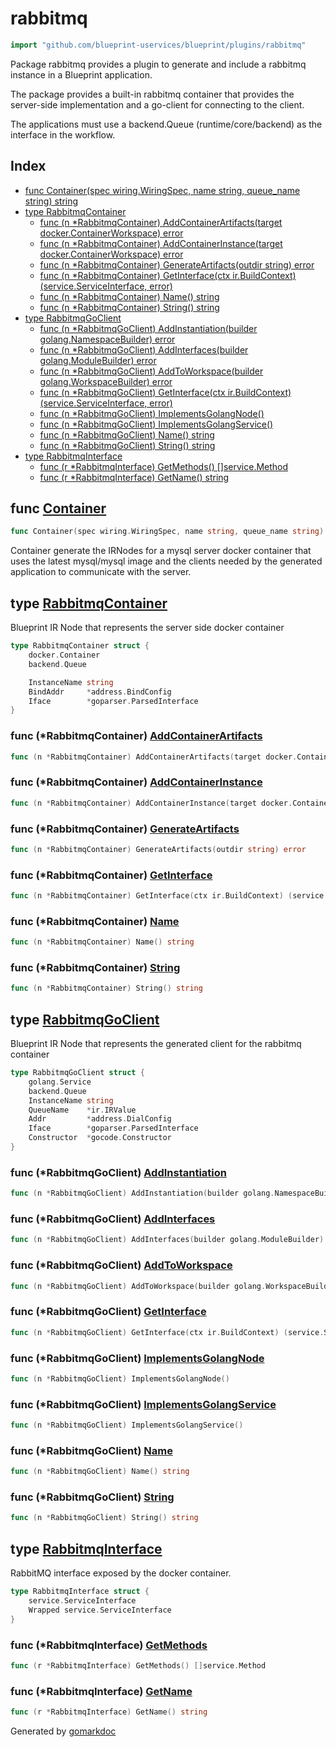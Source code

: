 <!-- Code generated by gomarkdoc. DO NOT EDIT -->

# rabbitmq

```go
import "github.com/blueprint-uservices/blueprint/plugins/rabbitmq"
```

Package rabbitmq provides a plugin to generate and include a rabbitmq instance in a Blueprint application.

The package provides a built\-in rabbitmq container that provides the server\-side implementation and a go\-client for connecting to the client.

The applications must use a backend.Queue \(runtime/core/backend\) as the interface in the workflow.

## Index

- [func Container\(spec wiring.WiringSpec, name string, queue\_name string\) string](<#Container>)
- [type RabbitmqContainer](<#RabbitmqContainer>)
  - [func \(n \*RabbitmqContainer\) AddContainerArtifacts\(target docker.ContainerWorkspace\) error](<#RabbitmqContainer.AddContainerArtifacts>)
  - [func \(n \*RabbitmqContainer\) AddContainerInstance\(target docker.ContainerWorkspace\) error](<#RabbitmqContainer.AddContainerInstance>)
  - [func \(n \*RabbitmqContainer\) GenerateArtifacts\(outdir string\) error](<#RabbitmqContainer.GenerateArtifacts>)
  - [func \(n \*RabbitmqContainer\) GetInterface\(ctx ir.BuildContext\) \(service.ServiceInterface, error\)](<#RabbitmqContainer.GetInterface>)
  - [func \(n \*RabbitmqContainer\) Name\(\) string](<#RabbitmqContainer.Name>)
  - [func \(n \*RabbitmqContainer\) String\(\) string](<#RabbitmqContainer.String>)
- [type RabbitmqGoClient](<#RabbitmqGoClient>)
  - [func \(n \*RabbitmqGoClient\) AddInstantiation\(builder golang.NamespaceBuilder\) error](<#RabbitmqGoClient.AddInstantiation>)
  - [func \(n \*RabbitmqGoClient\) AddInterfaces\(builder golang.ModuleBuilder\) error](<#RabbitmqGoClient.AddInterfaces>)
  - [func \(n \*RabbitmqGoClient\) AddToWorkspace\(builder golang.WorkspaceBuilder\) error](<#RabbitmqGoClient.AddToWorkspace>)
  - [func \(n \*RabbitmqGoClient\) GetInterface\(ctx ir.BuildContext\) \(service.ServiceInterface, error\)](<#RabbitmqGoClient.GetInterface>)
  - [func \(n \*RabbitmqGoClient\) ImplementsGolangNode\(\)](<#RabbitmqGoClient.ImplementsGolangNode>)
  - [func \(n \*RabbitmqGoClient\) ImplementsGolangService\(\)](<#RabbitmqGoClient.ImplementsGolangService>)
  - [func \(n \*RabbitmqGoClient\) Name\(\) string](<#RabbitmqGoClient.Name>)
  - [func \(n \*RabbitmqGoClient\) String\(\) string](<#RabbitmqGoClient.String>)
- [type RabbitmqInterface](<#RabbitmqInterface>)
  - [func \(r \*RabbitmqInterface\) GetMethods\(\) \[\]service.Method](<#RabbitmqInterface.GetMethods>)
  - [func \(r \*RabbitmqInterface\) GetName\(\) string](<#RabbitmqInterface.GetName>)


<a name="Container"></a>
## func [Container](<https://github.com/Blueprint-uServices/blueprint/blob/main/plugins/rabbitmq/wiring.go#L19>)

```go
func Container(spec wiring.WiringSpec, name string, queue_name string) string
```

Container generate the IRNodes for a mysql server docker container that uses the latest mysql/mysql image and the clients needed by the generated application to communicate with the server.

<a name="RabbitmqContainer"></a>
## type [RabbitmqContainer](<https://github.com/Blueprint-uServices/blueprint/blob/main/plugins/rabbitmq/ir_container.go#L14-L21>)

Blueprint IR Node that represents the server side docker container

```go
type RabbitmqContainer struct {
    docker.Container
    backend.Queue

    InstanceName string
    BindAddr     *address.BindConfig
    Iface        *goparser.ParsedInterface
}
```

<a name="RabbitmqContainer.AddContainerArtifacts"></a>
### func \(\*RabbitmqContainer\) [AddContainerArtifacts](<https://github.com/Blueprint-uServices/blueprint/blob/main/plugins/rabbitmq/ir_container.go#L81>)

```go
func (n *RabbitmqContainer) AddContainerArtifacts(target docker.ContainerWorkspace) error
```



<a name="RabbitmqContainer.AddContainerInstance"></a>
### func \(\*RabbitmqContainer\) [AddContainerInstance](<https://github.com/Blueprint-uServices/blueprint/blob/main/plugins/rabbitmq/ir_container.go#L85>)

```go
func (n *RabbitmqContainer) AddContainerInstance(target docker.ContainerWorkspace) error
```



<a name="RabbitmqContainer.GenerateArtifacts"></a>
### func \(\*RabbitmqContainer\) [GenerateArtifacts](<https://github.com/Blueprint-uServices/blueprint/blob/main/plugins/rabbitmq/ir_container.go#L77>)

```go
func (n *RabbitmqContainer) GenerateArtifacts(outdir string) error
```



<a name="RabbitmqContainer.GetInterface"></a>
### func \(\*RabbitmqContainer\) [GetInterface](<https://github.com/Blueprint-uServices/blueprint/blob/main/plugins/rabbitmq/ir_container.go#L72>)

```go
func (n *RabbitmqContainer) GetInterface(ctx ir.BuildContext) (service.ServiceInterface, error)
```



<a name="RabbitmqContainer.Name"></a>
### func \(\*RabbitmqContainer\) [Name](<https://github.com/Blueprint-uServices/blueprint/blob/main/plugins/rabbitmq/ir_container.go#L68>)

```go
func (n *RabbitmqContainer) Name() string
```



<a name="RabbitmqContainer.String"></a>
### func \(\*RabbitmqContainer\) [String](<https://github.com/Blueprint-uServices/blueprint/blob/main/plugins/rabbitmq/ir_container.go#L64>)

```go
func (n *RabbitmqContainer) String() string
```



<a name="RabbitmqGoClient"></a>
## type [RabbitmqGoClient](<https://github.com/Blueprint-uServices/blueprint/blob/main/plugins/rabbitmq/ir_client.go#L18-L26>)

Blueprint IR Node that represents the generated client for the rabbitmq container

```go
type RabbitmqGoClient struct {
    golang.Service
    backend.Queue
    InstanceName string
    QueueName    *ir.IRValue
    Addr         *address.DialConfig
    Iface        *goparser.ParsedInterface
    Constructor  *gocode.Constructor
}
```

<a name="RabbitmqGoClient.AddInstantiation"></a>
### func \(\*RabbitmqGoClient\) [AddInstantiation](<https://github.com/Blueprint-uServices/blueprint/blob/main/plugins/rabbitmq/ir_client.go#L79>)

```go
func (n *RabbitmqGoClient) AddInstantiation(builder golang.NamespaceBuilder) error
```



<a name="RabbitmqGoClient.AddInterfaces"></a>
### func \(\*RabbitmqGoClient\) [AddInterfaces](<https://github.com/Blueprint-uServices/blueprint/blob/main/plugins/rabbitmq/ir_client.go#L75>)

```go
func (n *RabbitmqGoClient) AddInterfaces(builder golang.ModuleBuilder) error
```



<a name="RabbitmqGoClient.AddToWorkspace"></a>
### func \(\*RabbitmqGoClient\) [AddToWorkspace](<https://github.com/Blueprint-uServices/blueprint/blob/main/plugins/rabbitmq/ir_client.go#L71>)

```go
func (n *RabbitmqGoClient) AddToWorkspace(builder golang.WorkspaceBuilder) error
```



<a name="RabbitmqGoClient.GetInterface"></a>
### func \(\*RabbitmqGoClient\) [GetInterface](<https://github.com/Blueprint-uServices/blueprint/blob/main/plugins/rabbitmq/ir_client.go#L67>)

```go
func (n *RabbitmqGoClient) GetInterface(ctx ir.BuildContext) (service.ServiceInterface, error)
```



<a name="RabbitmqGoClient.ImplementsGolangNode"></a>
### func \(\*RabbitmqGoClient\) [ImplementsGolangNode](<https://github.com/Blueprint-uServices/blueprint/blob/main/plugins/rabbitmq/ir_client.go#L88>)

```go
func (n *RabbitmqGoClient) ImplementsGolangNode()
```



<a name="RabbitmqGoClient.ImplementsGolangService"></a>
### func \(\*RabbitmqGoClient\) [ImplementsGolangService](<https://github.com/Blueprint-uServices/blueprint/blob/main/plugins/rabbitmq/ir_client.go#L89>)

```go
func (n *RabbitmqGoClient) ImplementsGolangService()
```



<a name="RabbitmqGoClient.Name"></a>
### func \(\*RabbitmqGoClient\) [Name](<https://github.com/Blueprint-uServices/blueprint/blob/main/plugins/rabbitmq/ir_client.go#L44>)

```go
func (n *RabbitmqGoClient) Name() string
```



<a name="RabbitmqGoClient.String"></a>
### func \(\*RabbitmqGoClient\) [String](<https://github.com/Blueprint-uServices/blueprint/blob/main/plugins/rabbitmq/ir_client.go#L40>)

```go
func (n *RabbitmqGoClient) String() string
```



<a name="RabbitmqInterface"></a>
## type [RabbitmqInterface](<https://github.com/Blueprint-uServices/blueprint/blob/main/plugins/rabbitmq/ir_container.go#L24-L27>)

RabbitMQ interface exposed by the docker container.

```go
type RabbitmqInterface struct {
    service.ServiceInterface
    Wrapped service.ServiceInterface
}
```

<a name="RabbitmqInterface.GetMethods"></a>
### func \(\*RabbitmqInterface\) [GetMethods](<https://github.com/Blueprint-uServices/blueprint/blob/main/plugins/rabbitmq/ir_container.go#L33>)

```go
func (r *RabbitmqInterface) GetMethods() []service.Method
```



<a name="RabbitmqInterface.GetName"></a>
### func \(\*RabbitmqInterface\) [GetName](<https://github.com/Blueprint-uServices/blueprint/blob/main/plugins/rabbitmq/ir_container.go#L29>)

```go
func (r *RabbitmqInterface) GetName() string
```



Generated by [gomarkdoc](<https://github.com/princjef/gomarkdoc>)
